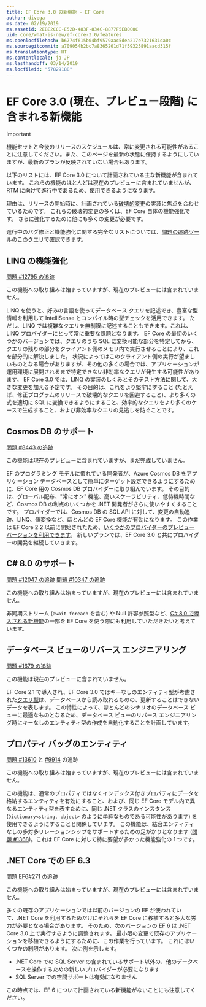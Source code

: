 ```yaml
---
title: EF Core 3.0 の新機能 - EF Core
author: divega
ms.date: 02/19/2019
ms.assetid: 2EBE2CCC-E52D-483F-834C-8877F5EB0C0C
uid: core/what-is-new/ef-core-3.0/features
ms.openlocfilehash: b6774f615b04bf9579aac5dea217e7321631da0c
ms.sourcegitcommit: a709054b2bc7a8365201d71f59325891aacd315f
ms.translationtype: HT
ms.contentlocale: ja-JP
ms.lasthandoff: 03/14/2019
ms.locfileid: "57829188"
---
```

# <a name="new-features-included-in-ef-core-30-currently-in-preview"></a>EF Core 3.0 (現在、プレビュー段階) に含まれる新機能

> [!IMPORTANT]
> 機能セットと今後のリリースのスケジュールは、常に変更される可能性があることに注意してください。また、このページを最新の状態に保持するようにしていますが、最新のプランが反映されていない場合もあります。

以下のリストには、EF Core 3.0 について計画されている主な新機能が含まれています。
これらの機能のほとんどは現在のプレビューに含まれていませんが、RTM に向けて進行中であるため、使用できるようになります。

理由は、リリースの開始時に、計画されている[破壊的変更](xref:core/what-is-new/ef-core-3.0/breaking-changes)の実装に焦点を合わせているためです。
これらの破壊的変更の多くは、EF Core 自体の機能強化です。
さらに強化するために他にも多くの変更が必要です。 

進行中のバグ修正と機能強化に関する完全なリストについては、[問題の追跡ツールのこのクエリ](https://github.com/aspnet/EntityFrameworkCore/issues?q=is%3Aopen+is%3Aissue+milestone%3A3.0.0+sort%3Areactions-%2B1-desc)で確認できます。

## <a name="linq-improvements"></a>LINQ の機能強化 

[問題 #12795 の追跡](https://github.com/aspnet/EntityFrameworkCore/issues/12795)

この機能への取り組みは始まっていますが、現在のプレビューには含まれていません。

LINQ を使うと、好みの言語を使ってデータベース クエリを記述でき、豊富な型情報を利用して IntelliSense とコンパイル時の型チェックを活用できます。
ただし、LINQ では複雑なクエリを無制限に記述することもできます。これは、LINQ プロバイダーにとって常に重要な課題となります。
EF Core の最初のいくつかのバージョンでは、クエリのうち SQL に変換可能な部分を特定してから、クエリの残りの部分をクライアント側のメモリ内で実行させることにより、これを部分的に解決しました。
状況によってはこのクライアント側の実行が望ましいものとなる場合がありますが、その他の多くの場合では、アプリケーションが運用環境に展開されるまで特定できない非効率なクエリが発生する可能性があります。
EF Core 3.0 では、LINQ の実装のしくみとそのテスト方法に関して、大きな変更を加える予定です。
その目的は、これをより堅牢にすること (たとえば、修正プログラムのリリースで破壊的なクエリを回避すること)、より多くの式を適切に SQL に変換できるようにすること、効率的なクエリをより多くのケースで生成すること、および非効率なクエリの見逃しを防ぐことです。

## <a name="cosmos-db-support"></a>Cosmos DB のサポート 

[問題 #8443 の追跡](https://github.com/aspnet/EntityFrameworkCore/issues/8443)

この機能は現在のプレビューに含まれていますが、まだ完成していません。 

EF のプログラミング モデルに慣れている開発者が、Azure Cosmos DB をアプリケーション データベースとして簡単にターゲット設定できるようにするために、EF Core 用の Cosmos DB プロバイダーに取り組んでいます。
その目的は、グローバル配布、"常にオン" 機能、高いスケーラビリティ、低待機時間など、Cosmos DB の利点のいくつかを .NET 開発者がさらに使いやすくすることです。
プロバイダーでは、Cosmos DB の SQL API に対して、変更の自動追跡、LINQ、値変換など、ほとんどの EF Core 機能が有効になります。
この作業は EF Core 2.2 以前に開始されたため、[いくつかのプロバイダーのプレビュー バージョンを利用できます](https://blogs.msdn.microsoft.com/dotnet/2018/10/17/announcing-entity-framework-core-2-2-preview-3/)。
新しいプランでは、EF Core 3.0 と共にプロバイダーの開発を継続していきます。 

## <a name="c-80-support"></a>C# 8.0 のサポート

[問題 #12047 の追跡](https://github.com/aspnet/EntityFrameworkCore/issues/12047)
[問題 #10347 の追跡](https://github.com/aspnet/EntityFrameworkCore/issues/10347)

この機能への取り組みは始まっていますが、現在のプレビューには含まれていません。

非同期ストリーム (`await foreach` を含む) や Null 許容参照型など、[C# 8.0 で導入される新機能](https://blogs.msdn.microsoft.com/dotnet/2018/11/12/building-c-8-0/)の一部を EF Core を使う際にも利用していただきたいと考えています。

## <a name="reverse-engineering-of-database-views"></a>データベース ビューのリバース エンジニアリング

[問題 #1679 の追跡](https://github.com/aspnet/EntityFrameworkCore/issues/1679)

この機能は現在のプレビューに含まれていません。

EF Core 2.1 で導入され、EF Core 3.0 ではキーなしのエンティティ型が考慮された[クエリ型](xref:core/modeling/query-types)は、データベースから読み取れるものの、更新することはできないデータを表します。
この特性によって、ほとんどのシナリオのデータベース ビューに最適なものとなるため、データベース ビューのリバース エンジニアリング時にキーなしのエンティティ型の作成を自動化することを計画しています。

## <a name="property-bag-entities"></a>プロパティ バッグのエンティティ 

[問題 #13610](https://github.com/aspnet/EntityFrameworkCore/issues/13610) と [#9914](https://github.com/aspnet/EntityFrameworkCore/issues/9914) の追跡

この機能への取り組みは始まっていますが、現在のプレビューには含まれていません。 

この機能は、通常のプロパティではなくインデックス付きプロパティにデータを格納するエンティティを有効にすること、および、同じ EF Core モデル内で異なるエンティティ型を表すために、同じ .NET クラスのインスタンス (`Dictionary<string, object>` のように単純なものである可能性があります) を使用できるようにすることと関係しています。
この機能は、結合エンティティなしの多対多リレーションシップをサポートするための足がかりとなります ([問題 #1368](https://github.com/aspnet/EntityFrameworkCore/issues/1368))。これは EF Core に対して特に要望が多かった機能強化の 1 つです。

## <a name="ef-63-on-net-core"></a>.NET Core での EF 6.3 

[問題 EF6#271 の追跡](https://github.com/aspnet/EntityFramework6/issues/271)

この機能への取り組みは始まっていますが、現在のプレビューには含まれていません。 

多くの既存のアプリケーションでは以前のバージョンの EF が使われていて、.NET Core を利用するためだけにそれらを EF Core に移植すると多大な労力が必要となる場合があります。
そのため、次のバージョンの EF 6 は .NET Core 3.0 上で実行するように調整されます。
最小限の変更で既存のアプリケーションを移植できるようにするために、この作業を行っています。
これにはいくつかの制限があります。 次に例を示します。
- .NET Core での SQL Server の含まれているサポート以外の、他のデータベースを操作するための新しいプロバイダーが必要になります
- SQL Server での空間サポートは有効になりません

この時点では、EF 6 について計画されている新機能がないことにも注意してください。
